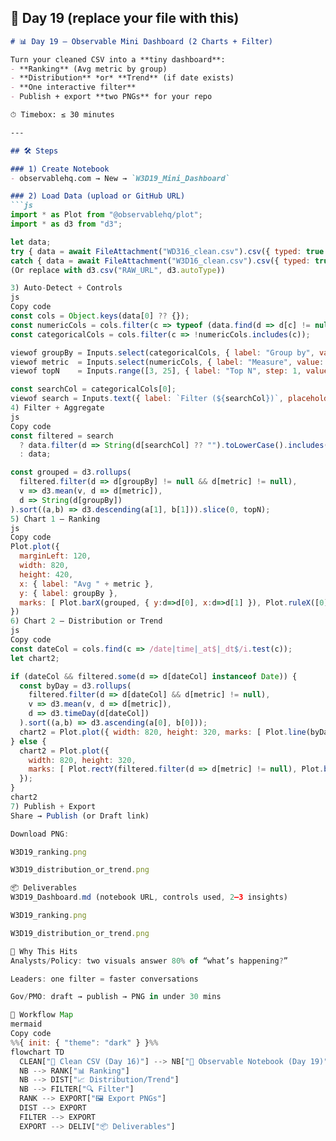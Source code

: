 ## 📄 Day 19 (replace your file with this)

```markdown
# 📊 Day 19 — Observable Mini Dashboard (2 Charts + Filter)

Turn your cleaned CSV into a **tiny dashboard**:
- **Ranking** (Avg metric by group)
- **Distribution** *or* **Trend** (if date exists)
- **One interactive filter**
- Publish + export **two PNGs** for your repo

⏱ Timebox: ≤ 30 minutes

---

## 🛠 Steps

### 1) Create Notebook
- observablehq.com → New → `W3D19_Mini_Dashboard`

### 2) Load Data (upload or GitHub URL)
```js
import * as Plot from "@observablehq/plot";
import * as d3 from "d3";

let data;
try { data = await FileAttachment("WD316_clean.csv").csv({ typed: true }); }
catch { data = await FileAttachment("W3D16_clean.csv").csv({ typed: true }); }
(Or replace with d3.csv("RAW_URL", d3.autoType))

3) Auto-Detect + Controls
js
Copy code
const cols = Object.keys(data[0] ?? {});
const numericCols = cols.filter(c => typeof (data.find(d => d[c] != null)?.[c]) === "number");
const categoricalCols = cols.filter(c => !numericCols.includes(c));

viewof groupBy = Inputs.select(categoricalCols, { label: "Group by", value: categoricalCols[0] });
viewof metric  = Inputs.select(numericCols, { label: "Measure", value: numericCols[0] });
viewof topN    = Inputs.range([3, 25], { label: "Top N", step: 1, value: 10 });

const searchCol = categoricalCols[0];
viewof search = Inputs.text({ label: `Filter (${searchCol})`, placeholder: "type to filter…" });
4) Filter + Aggregate
js
Copy code
const filtered = search
  ? data.filter(d => String(d[searchCol] ?? "").toLowerCase().includes(search.toLowerCase()))
  : data;

const grouped = d3.rollups(
  filtered.filter(d => d[groupBy] != null && d[metric] != null),
  v => d3.mean(v, d => d[metric]),
  d => String(d[groupBy])
).sort((a,b) => d3.descending(a[1], b[1])).slice(0, topN);
5) Chart 1 — Ranking
js
Copy code
Plot.plot({
  marginLeft: 120,
  width: 820,
  height: 420,
  x: { label: "Avg " + metric },
  y: { label: groupBy },
  marks: [ Plot.barX(grouped, { y:d=>d[0], x:d=>d[1] }), Plot.ruleX([0]) ]
})
6) Chart 2 — Distribution or Trend
js
Copy code
const dateCol = cols.find(c => /date|time|_at$|_dt$/i.test(c));
let chart2;

if (dateCol && filtered.some(d => d[dateCol] instanceof Date)) {
  const byDay = d3.rollups(
    filtered.filter(d => d[dateCol] && d[metric] != null),
    v => d3.mean(v, d => d[metric]),
    d => d3.timeDay(d[dateCol])
  ).sort((a,b) => d3.ascending(a[0], b[0]));
  chart2 = Plot.plot({ width: 820, height: 320, marks: [ Plot.line(byDay, { x:d=>d[0], y:d=>d[1] }), Plot.ruleY([0]) ] });
} else {
  chart2 = Plot.plot({
    width: 820, height: 320,
    marks: [ Plot.rectY(filtered.filter(d => d[metric] != null), Plot.binX({ y:"count" }, { x:d=>d[metric] })), Plot.ruleY([0]) ]
  });
}
chart2
7) Publish + Export
Share → Publish (or Draft link)

Download PNG:

W3D19_ranking.png

W3D19_distribution_or_trend.png

📦 Deliverables
W3D19_Dashboard.md (notebook URL, controls used, 2–3 insights)

W3D19_ranking.png

W3D19_distribution_or_trend.png

💼 Why This Hits
Analysts/Policy: two visuals answer 80% of “what’s happening?”

Leaders: one filter = faster conversations

Gov/PMO: draft → publish → PNG in under 30 mins

🔗 Workflow Map
mermaid
Copy code
%%{ init: { "theme": "dark" } }%%
flowchart TD
  CLEAN["🧽 Clean CSV (Day 16)"] --> NB["📓 Observable Notebook (Day 19)"]
  NB --> RANK["📊 Ranking"]
  NB --> DIST["📈 Distribution/Trend"]
  NB --> FILTER["🔍 Filter"]
  RANK --> EXPORT["🖼 Export PNGs"]
  DIST --> EXPORT
  FILTER --> EXPORT
  EXPORT --> DELIV["📦 Deliverables"]

